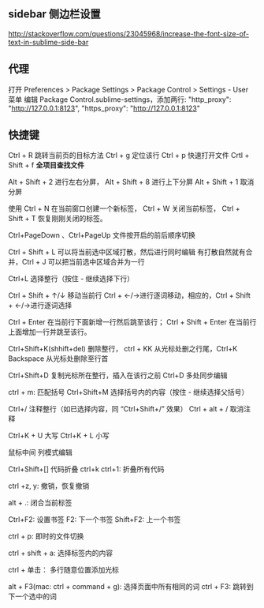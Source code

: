 

## sidebar 侧边栏设置

http://stackoverflow.com/questions/23045968/increase-the-font-size-of-text-in-sublime-side-bar


## 代理

打开 Preferences > Package Settings > Package Control > Settings - User 菜单
编辑 Package Control.sublime-settings，添加两行:
"http_proxy": "http://127.0.0.1:8123",
"https_proxy": "http://127.0.0.1:8123"

## 快捷键

Ctrl + R 跳转当前页的目标方法
Ctrl + g 定位该行
Ctrl + p  快速打开文件
Crtl + Shift + f **全项目查找文件**

Alt + Shift + 2 进行左右分屏， Alt + Shift + 8 进行上下分屏
Alt + Shift + 1 取消分屏

使用 Ctrl + N 在当前窗口创建一个新标签， Ctrl + W 关闭当前标签， Ctrl + Shift + T 恢复刚刚关闭的标签。

Ctrl+PageDown 、Ctrl+PageUp 文件按开启的前后顺序切换

Ctrl + Shift + L 可以将当前选中区域打散，然后进行同时编辑
有打散自然就有合并，Ctrl + J 可以把当前选中区域合并为一行

Ctrl+L 选择整行（按住 - 继续选择下行）

Ctrl + Shift + ↑/↓ 移动当前行
Ctrl + ←/→进行逐词移动，相应的，Ctrl + Shift + ←/→进行逐词选择

Ctrl + Enter 在当前行下面新增一行然后跳至该行；
Ctrl + Shift + Enter 在当前行上面增加一行并跳至该行。

Ctrl+Shift+K(shhift+del) 删除整行， ctrl + KK 从光标处删之行尾，Ctrl+K Backspace 从光标处删除至行首

Ctrl+Shift+D 复制光标所在整行，插入在该行之前
Ctrl+D 多处同步编辑

ctrl + m: 匹配括号
Ctrl+Shift+M 选择括号内的内容（按住 - 继续选择父括号）

Ctrl+/ 注释整行（如已选择内容，同 “Ctrl+Shift+/” 效果）
Ctrl + alt + / 取消注释


Ctrl+K + U 大写
Ctrl+K + L 小写

鼠标中间 列模式编辑

Ctrl+Shift+[] 代码折叠
ctrl+k ctrl+1: 折叠所有代码

ctrl +z, y: 撤销，恢复撤销

alt + .: 闭合当前标签

Ctrl+F2: 设置书签
F2: 下一个书签
Shift+F2: 上一个书签

ctrl + p: 即时的文件切换

ctrl + shift + a: 选择标签内的内容

ctrl + 单击： 多行随意位置添加光标

alt + F3(mac: ctrl + command + g): 选择页面中所有相同的词
ctrl + F3: 跳转到下一个选中的词
